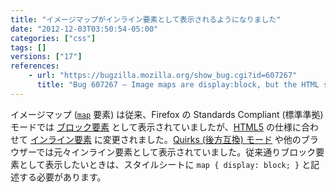 ```yaml
---
title: "イメージマップがインライン要素として表示されるようになりました"
date: "2012-12-03T03:50:54-05:00"
categories: ["css"]
tags: []
versions: ["17"]
references:
    - url: "https://bugzilla.mozilla.org/show_bug.cgi?id=607267"
      title: "Bug 607267 – Image maps are display:block, but the HTML spec says they should be inline"
---
```

イメージマップ ([`map`](https://developer.mozilla.org/docs/HTML/Element/map) 要素) は従来、Firefox の Standards Compliant (標準準拠) モードでは [ブロック要素](https://developer.mozilla.org/docs/HTML/Block-level_elements) として表示されていましたが、[HTML5](https://developer.mozilla.org/docs/HTML/HTML5) の仕様に合わせて [インライン要素](https://developer.mozilla.org/docs/HTML/Inline_elements) に変更されました。[Quirks (後方互換) モード](https://developer.mozilla.org/docs/Mozilla_Quirks_Mode_Behavior) や他のブラウザーでは元々インライン要素として表示されていました。従来通りブロック要素として表示したいときは、スタイルシートに `map { display: block; }` と記述する必要があります。
